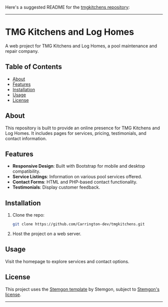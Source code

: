 Here's a suggested README for the [tmgkitchens repository](https://github.com/Carrington-dev/tmgkitchens):

---

# TMG Kitchens and Log Homes

A web project for TMG Kitchens and Log Homes, a pool maintenance and repair company.

## Table of Contents
- [About](#about)
- [Features](#features)
- [Installation](#installation)
- [Usage](#usage)
- [License](#license)

## About
This repository is built to provide an online presence for TMG Kitchens and Log Homes. It includes pages for services, pricing, testimonials, and contact information.

## Features
- **Responsive Design**: Built with Bootstrap for mobile and desktop compatibility.
- **Service Listings**: Information on various pool services offered.
- **Contact Forms**: HTML and PHP-based contact functionality.
- **Testimonials**: Display customer feedback.

## Installation
1. Clone the repo:
   ```bash
   git clone https://github.com/Carrington-dev/tmgkitchens.git
   ```
2. Host the project on a web server.

## Usage
Visit the homepage to explore services and contact options.

## License
This project uses the [Stemgon template](https://stemgon.co.za/tmgkitchens/) by Stemgon, subject to [Stemgon's license](https://stemgon.co.za/license/).

--- 
